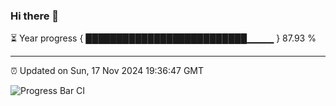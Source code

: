 ### Hi there 👋

⏳ Year progress { ██████████████████████████▁▁▁▁ } 87.93 %

---

⏰ Updated on Sun, 17 Nov 2024 19:36:47 GMT

![Progress Bar CI](https://github.com/IshwaranRudhara/GIT-ACTION/workflows/Progress%20Bar%20CI/badge.svg)
